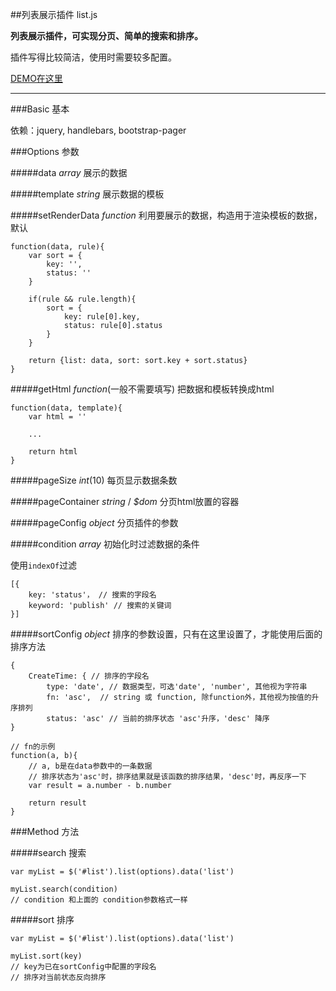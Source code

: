 
##列表展示插件 list.js

**列表展示插件，可实现分页、简单的搜索和排序。**

插件写得比较简洁，使用时需要较多配置。

[DEMO在这里](http://doctype.duapp.com/demo/list)

---

###Basic 基本

依赖：jquery, handlebars, bootstrap-pager


###Options 参数

#####data
*array* 展示的数据

#####template
*string* 展示数据的模板

#####setRenderData
*function* 利用要展示的数据，构造用于渲染模板的数据，默认

```
function(data, rule){
    var sort = {
        key: '',
        status: ''
    }

    if(rule && rule.length){
        sort = {
            key: rule[0].key,
            status: rule[0].status
        }
    }

    return {list: data, sort: sort.key + sort.status}
}
```

#####getHtml
*function*(一般不需要填写) 把数据和模板转换成html

```
function(data, template){
	var html = ''

	...

	return html
}
```

#####pageSize
*int*(10) 每页显示数据条数

#####pageContainer
*string* / *$dom* 分页html放置的容器

#####pageConfig
*object* 分页插件的参数

#####condition
*array* 初始化时过滤数据的条件

使用`indexOf`过滤

```
[{
	key: 'status'， // 搜索的字段名
	keyword: 'publish' // 搜索的关键词
}]
```

#####sortConfig
*object* 排序的参数设置，只有在这里设置了，才能使用后面的排序方法

```
{
	CreateTime: { // 排序的字段名
	    type: 'date', // 数据类型，可选'date', 'number', 其他视为字符串
	    fn: 'asc',	// string 或 function, 除function外，其他视为按值的升序排列
	    status: 'asc' // 当前的排序状态 'asc'升序，'desc' 降序
}

// fn的示例
function(a, b){
	// a, b是在data参数中的一条数据
	// 排序状态为'asc'时，排序结果就是该函数的排序结果，'desc'时，再反序一下
	var result = a.number - b.number

	return result
}

```

###Method 方法

#####search 搜索

```
var myList = $('#list').list(options).data('list')

myList.search(condition)
// condition 和上面的 condition参数格式一样

```

#####sort 排序

```
var myList = $('#list').list(options).data('list')

myList.sort(key)
// key为已在sortConfig中配置的字段名
// 排序对当前状态反向排序

```